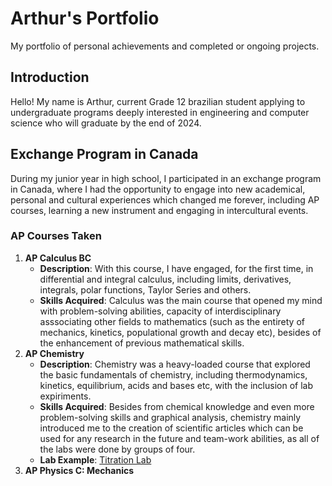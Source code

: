 # Arthur's Portfolio
My portfolio of personal achievements and completed or ongoing projects.
## Introduction
Hello! My name is Arthur, current Grade 12 brazilian student applying to undergraduate programs deeply interested in engineering and computer science who will graduate by the end of 2024.
## Exchange Program in Canada
During my junior year in high school, I participated in an exchange program in Canada, where I had the opportunity to engage into new academical, personal and cultural experiences which changed me forever, including AP courses, learning a new instrument and engaging in intercultural events.
### AP Courses Taken
1. **AP Calculus BC**
   - **Description**: With this course, I have engaged, for the first time, in differential and integral calculus, including limits, derivatives, integrals, polar functions, Taylor Series and others.
   - **Skills Acquired**: Calculus was the main course that opened my mind with problem-solving abilities, capacity of interdisciplinary asssociating other fields to mathematics (such as the entirety of mechanics, kinetics, populational growth and decay etc), besides of the enhancement of previous mathematical skills.
2. **AP Chemistry**
   - **Description**: Chemistry was a heavy-loaded course that explored the basic fundamentals of chemistry, including thermodynamics, kinetics, equilibrium, acids and bases etc, with the inclusion of lab expiriments.
   - **Skills Acquired**: Besides from chemical knowledge and even more problem-solving skills and graphical analysis, chemistry mainly introduced me to the creation of scientific articles which can be used for any research in the future and team-work abilities, as all of the labs were done by groups of four.
   - **Lab Example**: [Titration Lab](https://1drv.ms/w/c/5db393d852abcec5/EeawYwmcLzpHn8SBJJsogjEBEEPzZwlX9_4v7KL9vlQvaA?e=1BZ0WQ)
 3. **AP Physics C: Mechanics**
    
